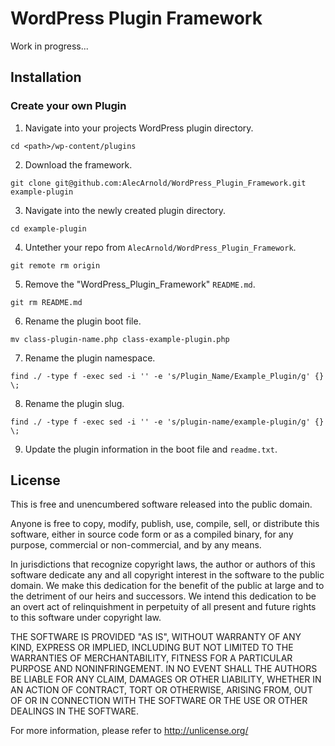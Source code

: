 # WordPress Plugin Framework

Work in progress...

## Installation

### Create your own Plugin

1. Navigate into your projects WordPress plugin directory.
```
cd <path>/wp-content/plugins
```

2. Download the framework.
```
git clone git@github.com:AlecArnold/WordPress_Plugin_Framework.git example-plugin
```

3. Navigate into the newly created plugin directory.
```
cd example-plugin
```

4. Untether your repo from `AlecArnold/WordPress_Plugin_Framework`.
```
git remote rm origin
```

5. Remove the "WordPress_Plugin_Framework" `README.md`.
```
git rm README.md
```

6. Rename the plugin boot file.
```
mv class-plugin-name.php class-example-plugin.php
```

7. Rename the plugin namespace.
```
find ./ -type f -exec sed -i '' -e 's/Plugin_Name/Example_Plugin/g' {} \;
```

8. Rename the plugin slug.
```
find ./ -type f -exec sed -i '' -e 's/plugin-name/example-plugin/g' {} \;
```

9. Update the plugin information in the boot file and `readme.txt`.

## License

This is free and unencumbered software released into the public domain.

Anyone is free to copy, modify, publish, use, compile, sell, or
distribute this software, either in source code form or as a compiled
binary, for any purpose, commercial or non-commercial, and by any
means.

In jurisdictions that recognize copyright laws, the author or authors
of this software dedicate any and all copyright interest in the
software to the public domain. We make this dedication for the benefit
of the public at large and to the detriment of our heirs and
successors. We intend this dedication to be an overt act of
relinquishment in perpetuity of all present and future rights to this
software under copyright law.

THE SOFTWARE IS PROVIDED "AS IS", WITHOUT WARRANTY OF ANY KIND,
EXPRESS OR IMPLIED, INCLUDING BUT NOT LIMITED TO THE WARRANTIES OF
MERCHANTABILITY, FITNESS FOR A PARTICULAR PURPOSE AND NONINFRINGEMENT.
IN NO EVENT SHALL THE AUTHORS BE LIABLE FOR ANY CLAIM, DAMAGES OR
OTHER LIABILITY, WHETHER IN AN ACTION OF CONTRACT, TORT OR OTHERWISE,
ARISING FROM, OUT OF OR IN CONNECTION WITH THE SOFTWARE OR THE USE OR
OTHER DEALINGS IN THE SOFTWARE.

For more information, please refer to <http://unlicense.org/>